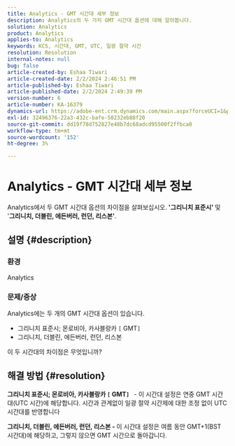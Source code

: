 ```yaml
---
title: Analytics - GMT 시간대 세부 정보
description: Analytics의 두 가지 GMT 시간대 옵션에 대해 알아봅니다.
solution: Analytics
product: Analytics
applies-to: Analytics
keywords: KCS, 시간대, GMT, UTC, 일광 절약 시간
resolution: Resolution
internal-notes: null
bug: false
article-created-by: Eshaa Tiwari
article-created-date: 2/2/2024 2:46:51 PM
article-published-by: Eshaa Tiwari
article-published-date: 2/2/2024 2:49:39 PM
version-number: 6
article-number: KA-16379
dynamics-url: https://adobe-ent.crm.dynamics.com/main.aspx?forceUCI=1&pagetype=entityrecord&etn=knowledgearticle&id=c9a835e5-d9c1-ee11-9079-6045bd006268
exl-id: 32496376-22a3-432c-bafe-50232eb88f20
source-git-commit: dd19f78d752827e48b7dc68adcd95500f2ffbca0
workflow-type: tm+mt
source-wordcount: '152'
ht-degree: 3%

---
```


# Analytics - GMT 시간대 세부 정보


Analytics에서 두 GMT 시간대 옵션의 차이점을 살펴보십시오.<b> &#39;그리니치 표준시&#39; </b>및 &#39;<b>그리니치, 더블린, 에든버러, 런던, 리스본&#39;</b>.

## 설명 {#description}


### <b>환경</b>

Analytics



### <b>문제/증상</b>

Analytics에는 두 개의 GMT 시간대 옵션이 있습니다.

- 그리니치 표준시; 몬로비아, 카사블랑카 `[` GMT`]`
- 그리니치, 더블린, 에든버러, 런던, 리스본


이 두 시간대의 차이점은 무엇입니까?


## 해결 방법 {#resolution}


<b>그리니치 표준시; 몬로비아, 카사블랑카 `[` GMT`]`  </b> - 이 시간대 설정은 연중 GMT 시간대(UTC 시간)에 해당합니다. 시간과 관계없이 일광 절약 시간제에 대한 조정 없이 UTC 시간대를 반영합니다

<b>그리니치, 더블린, 에든버러, 런던, 리스본 - </b>이 시간대 설정은 여름 동안 GMT+1(BST 시간대)에 해당하고, 그렇지 않으면 GMT 시간으로 돌아갑니다.
